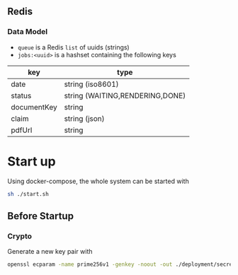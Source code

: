 ## Redis

### Data Model

* `queue` is a Redis `list` of uuids (strings)
* `jobs:<uuid>` is a hashset containing the following keys

|     key     |              type               |
| ----------- | ------------------------------- |
| date        | string (iso8601)                |
| status      | string (WAITING,RENDERING,DONE) |
| documentKey | string                          |
| claim       | string (json)                   |
| pdfUrl      | string                          |

# Start up
Using docker-compose, the whole system can be started with 

```sh
sh ./start.sh
```

## Before Startup
### Crypto
Generate a new key pair with 

```sh
openssl ecparam -name prime256v1 -genkey -noout -out ./deployment/secrets/ec256-key-pair.pem
```

